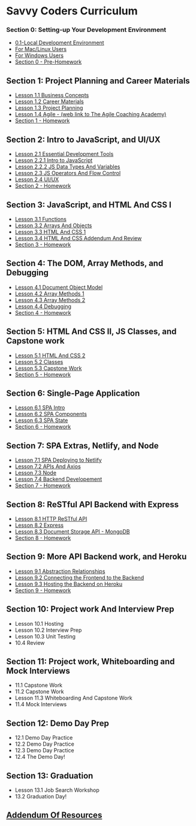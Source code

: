 # Savvy Coders Curriculum

### Section 0: **Setting-up Your Development Environment**

- [0.1-Local Development Environment](Section0-DevelopmentEnvironment/0.1-Local-dev-encironment.md)
- [For Mac/Linux Users](Section0-DevelopmentEnvironment/0.1.1-ForMacUsers.md)
- [For Windows Users](Section0-DevelopmentEnvironment/0.1.2-ForWindowsUsers.md)
- [Section 0 - Pre-Homework](Section0-DevelopmentEnvironment/0-PreHomework.md)

## Section 1: **Project Planning and Career Materials**

- [Lesson 1.1 Business Concepts](Section1-ProjectPlanningAndCareerMaterials/1.1-BusinessConceptsLinks.md)
- [Lesson 1.2 Career Materials](Section1-ProjectPlanningAndCareerMaterials/1.2-CareerMaterialsLinks.md)
- [Lesson 1.3 Project Planning](Section1-ProjectPlanningAndCareerMaterials/1.3-ProjectPlanning.md)
- [Lesson 1.4 Agile - (web link to The Agile Coaching Academy)](https://courses.theagilecoach.com/users/sign_in)
- [Section 1 - Homework](Section1-ProjectPlanningAndCareerMaterials/1-Homework.md)

## Section 2: **Intro to JavaScript, and UI/UX**

- [Lesson 2.1 Essential Development Tools](Section2-IntroTojavaScript/2.1-EssentialDevTools.md)
- [Lesson 2.2.1 Intro to JavaScript](Section2-IntroTojavaScript/2.2.1-IntroToJavaScript.md)
- [Lesson 2.2.2 JS Data Types And Variables](Section2-IntroTojavaScript/2.2.2-DataTypesAndVariables.md)
- [Lesson 2.3 JS Operators And Flow Control](Section2-IntroTojavaScript/2.3-JSOperatorsAndFlowControl.md)
- [Lesson 2.4 UI/UX](Section2-IntroTojavaScript/2.4-UIAndUX.md)
- [Section 2 - Homework](Section2-IntroTojavaScript/2-Homework.md)

## Section 3: **JavaScript, and HTML And CSS I**

- [Lesson 3.1 Functions](Section3-JavaScript/3.1-Functions.md)
- [Lesson 3.2 Arrays And Objects](Section3-JavaScript/3.2-DataCollections.md)
- [Lesson 3.3 HTML And CSS 1](Section3-JavaScript/3.3-HTMLAndCSSBasics.md)
- [Lesson 3.4 HTML And CSS Addendum And Review](Section3-JavaScript/3.4-CSSAddendum-UnitsAndVariables.md)
- [Section 3 - Homework](Section3-JavaScript/3-Homework.md)

## Section 4: **The DOM, Array Methods, and Debugging**

- [Lesson 4.1 Document Object Model](Section4-ArrayMethods/4.1-DocumentObjectModel.md)
- [Lesson 4.2 Array Methods 1](Section4-ArrayMethods/4.2-ArrayMethods1.md)
- [Lesson 4.3 Array Methods 2](Section4-ArrayMethods/4.3-ArrayMethods2.md)
- [Lesson 4.4 Debugging](Section4-ArrayMethods/4.4-DebuggingWithVSCode.md)
- [Section 4 - Homework](Section4-ArrayMethods/4-Homework.md)

## Section 5: **HTML And CSS II, JS Classes, and Capstone work**

- [Lesson 5.1 HTML And CSS 2](Section5-HTMLAndCSS2/5.1-IntermediateHTMLAndCSS.md)
- [Lesson 5.2 Classes](Section5-HTMLAndCSS2/5.2-JavaScriptClasses.md)
- [Lesson 5.3 Capstone Work](Section5-HTMLAndCSS2/5.3-CapstoneWork.md)
- [Section 5 - Homework](Section5-HTMLAndCSS2/5-Homework.md)

## Section 6: **Single-Page Application**

- [Lesson 6.1 SPA Intro](Section6-SinglePageApplication/6.1-SPAIntro.md)
- [Lesson 6.2 SPA Components](Section6-SinglePageApplication/6.2-SPAComponents.md)
- [Lesson 6.3 SPA State](Section6-SinglePageApplication/6.3-SPAState.md)
- [Section 6 - Homework](Section6-SinglePageApplication/6-Homework.md)

## Section 7: **SPA Extras, Netlify, and Node**

- [Lesson 7.1 SPA Deploying to Netlify](Section7-SPAExtras/7.1-DeployingToNetlify.md)
- [Lesson 7.2 APIs And Axios](Section7-SPAExtras/7.2-APIsAndAxios1.md)
- [Lesson 7.3 Node](Section7-SPAExtras/7.3-Node1.md)
- [Lesson 7.4 Backend Developement](Week7-SPAExtras./7.4-BackendDevelopment/7.4-BackendDevelopment.md)
- [Section 7 - Homework](Section7-SPAExtras/7-Homework.md)

## Section 8: **ReSTful API Backend with Express**

- [Lesson 8.1 HTTP ReSTful API](Section8-RestApiBackend/8.1-HTTP-Web-server.md)
- [Lesson 8.2 Express](Section8-RestApiBackend/8.2-Express.md)
- [Lesson 8.3 Document Storage API - MongoDB](Section8-RestApiBackend/8.3-Document-Store-API-MongoDB.md)
- [Section 8 - Homework](Section8-RestApiBackend/8-Homework.md)

## Section 9: **More API Backend work, and Heroku**

- [Lesson 9.1 Abstraction Relationships](Section9-MoreRestApiBackend/9.1-Abstraction-Relationships.md)
- [Lesson 9.2 Connecting the Frontend to the Backend](Section9-MoreRestApiBackend/9.2-Connecting-Frontend-to-Backend.md)
- [Lesson 9.3 Hosting the Backend on Heroku](Section9-MoreRestApiBackend/9.3-Hosting-On-Heroku.md)
- [Section 9 - Homework](Section9-MoreRestApiBackend/9-Homework.md)

## Section 10: **Project work And Interview Prep**

- Lesson 10.1 Hosting
- Lesson 10.2 Interview Prep
- Lesson 10.3 Unit Testing
- 10.4 Review

## Section 11: **Project work, Whiteboarding and Mock Interviews**

- 11.1 Capstone Work
- 11.2 Capstone Work
- Lesson 11.3 Whiteboarding And Capstone Work
- 11.4 Mock Interviews

## Section 12: **Demo Day Prep**

- 12.1 Demo Day Practice
- 12.2 Demo Day Practice
- 12.3 Demo Day Practice
- 12.4 The Demo Day!

## Section 13: **Graduation**

- Lesson 13.1 Job Search Workshop
- 13.2 Graduation Day!

## [Addendum Of Resources](AddendumOfResources/AddendumOfResources.md)

